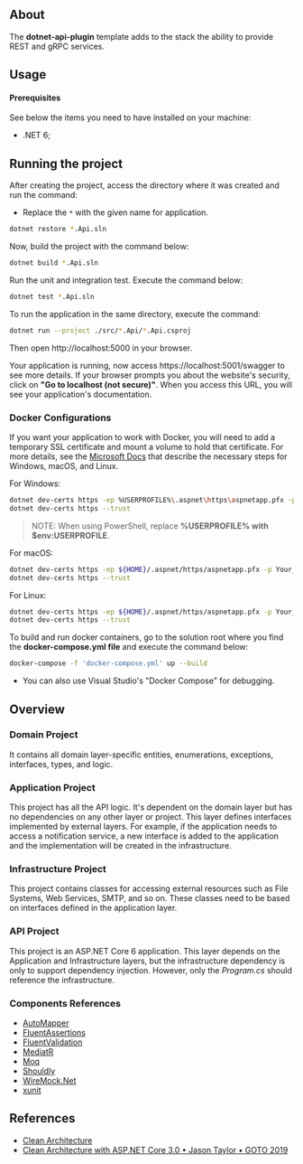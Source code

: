 ## **About**

The **dotnet-api-plugin** template adds to the stack the ability to provide REST and gRPC services.

## **Usage**

#### **Prerequisites**
See below the items you need to have installed on your machine:
- .NET 6; 

 ## Running the project

After creating the project, access the directory where it was created and run the command:

- Replace the `*` with the given name for application.

```bash
dotnet restore *.Api.sln
```

Now, build the project with the command below:

```bash
dotnet build *.Api.sln
```

Run the unit and integration test. Execute the command below:

```bash
dotnet test *.Api.sln
```

To run the application in the same directory, execute the command:

```bash
dotnet run --project ./src/*.Api/*.Api.csproj
```

Then open http://localhost:5000 in your browser.

Your application is running, now access https://localhost:5001/swagger to see more details.
If your browser prompts you about the website's security, click on **"Go to localhost (not secure)"**.  When you access this URL, you will see your application's documentation.

### Docker Configurations

If you want your application to work with Docker, you will need to add a temporary SSL certificate and mount a volume to hold that certificate.
For more details, see the [Microsoft Docs](https://docs.microsoft.com/en-us/aspnet/core/security/docker-https?view=aspnetcore-6.0) that describe the necessary steps for Windows, macOS, and Linux.

For Windows:

```bash
dotnet dev-certs https -ep %USERPROFILE%\.aspnet\https\aspnetapp.pfx -p Your_password123
dotnet dev-certs https --trust
```

> NOTE: When using PowerShell, replace **%USERPROFILE% with $env:USERPROFILE**.

For macOS:
```bash
dotnet dev-certs https -ep ${HOME}/.aspnet/https/aspnetapp.pfx -p Your_password123
dotnet dev-certs https --trust
```

For Linux:
```bash
dotnet dev-certs https -ep ${HOME}/.aspnet/https/aspnetapp.pfx -p Your_password123
dotnet dev-certs https --trust
```

To build and run docker containers, go to the solution root where you find the **docker-compose.yml file** and execute the command below:

 ```bash
 docker-compose -f 'docker-compose.yml' up --build
 ```

- You can also use Visual Studio's "Docker Compose" for debugging.



## Overview

### Domain Project

It contains all domain layer-specific entities, enumerations, exceptions, interfaces, types, and logic.

### Application Project

This project has all the API logic. It's dependent on the domain layer but has no dependencies on any other layer or project. This layer defines interfaces implemented by external layers. For example, if the application needs to access a notification service, a new interface is added to the application and the implementation will be created in the infrastructure.

### Infrastructure Project

This project contains classes for accessing external resources such as File Systems, Web Services, SMTP, and so on. These classes need to be based on interfaces defined in the application layer.

### API Project

This project is an ASP.NET Core 6 application. This layer depends on the Application and Infrastructure layers, but the infrastructure dependency is only to support dependency injection. However, only the *Program.cs* should reference the infrastructure.

### Components References

- [AutoMapper](https://automapper.org/)
- [FluentAssertions](https://github.com/fluentassertions/fluentassertions)
- [FluentValidation](https://fluentvalidation.net/)
- [MediatR](https://github.com/jbogard/MediatR)
- [Moq](https://github.com/moq/moq4)
- [Shouldly](https://github.com/shouldly/shouldly)
- [WireMock.Net](https://github.com/WireMock-Net/WireMock.Net)
- [xunit](https://github.com/xunit/xunit)

## References
- [Clean Architecture](https://www.zup.com.br/blog/clean-architecture-arquitetura-limpa)
- [Clean Architecture with ASP.NET Core 3.0 • Jason Taylor • GOTO 2019](https://www.youtube.com/watch?v=dK4Yb6-LxAk)